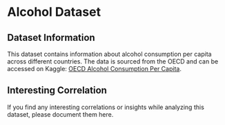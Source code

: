 # Alcohol Dataset

## Dataset Information
This dataset contains information about alcohol consumption per capita across different countries. The data is sourced from the OECD and can be accessed on Kaggle: [OECD Alcohol Consumption Per Capita](https://www.kaggle.com/datasets/thedevastator/oecd-alcohol-consumption-per-capita/data).

## Interesting Correlation
If you find any interesting correlations or insights while analyzing this dataset, please document them here.
